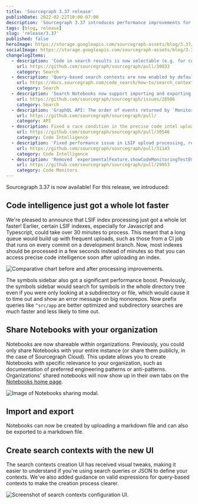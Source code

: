 ```yaml
---
title: 'Sourcegraph 3.37 release'
publishDate: 2022-02-22T10:00-07:00
description: 'Sourcegraph 3.37 introduces performance improvements for Code Intelligence, sharing for Notebooks, and a new UI for creating search contexts.'
tags: [blog, release]
slug: 'release/3.37'
published: false
heroImage: https://storage.googleapis.com/sourcegraph-assets/blog/3.37/sourcegraph-3-37-release.png
socialImage: https://storage.googleapis.com/sourcegraph-assets/blog/3.37/sourcegraph-3-37-release.png
changelogItems:
  - description: 'Code in search results is now selectable (e.g. for copying). Just clicking on the code continues to open the corresponding file as it did before.'
    url: https://github.com/sourcegraph/sourcegraph/pull/30033
    category: Search
  - description: 'Query-based search contexts are now enabled by default as a beta feature, making it easier to scope queries for monorepos or large codebases.'
    url: https://docs.sourcegraph.com/code_search/how-to/search_contexts#beta-query-based-search-contexts
    category: Search
  - description: 'Search Notebooks now support importing and exporting Markdown-formatted files.'
    url: https://github.com/sourcegraph/sourcegraph/issues/28586
    category: Search
  - description: 'GraphQL API: The order of events returned by `MonitorTriggerEventConnection` has been reversed so newer events are returned first. The `after` parameter has been modified accordingly to return events older the one specified, to allow for pagination. TODO'
    url: https://github.com/sourcegraph/sourcegraph/pull/
    category: API
  - description: Fixed a race condition in the precise code intel upload expiry process that prematurely expired new uploads.
    url: https://github.com/sourcegraph/sourcegraph/pull/30546
    category: Code Intelligence
  - description: 'Fixed performance issue in LSIF upload processing, reducing the latency between uploading an LSIF index and accessing precise code intel in the UI.'
    url: https://github.com/sourcegraph/sourcegraph/pull/31143
    category: Code Intelligence
  - description: 'Removed `experimentalFeature.showCodeMonitoringTestEmailButton`. Test emails can still be sent by editing the code monitor and expanding the "Send email notification" section.'
    url: https://github.com/sourcegraph/sourcegraph/pull/29953
    category: Code Monitors
---
```


Sourcegraph 3.37 is now available! For this release, we introduced:

## Code intelligence just got a whole lot faster

We're pleased to announce that LSIF index processing just got a whole lot faster! Earlier, certain LSIF indexes, especially for Javascript and Typescript, could take over 30 minutes to process. This meant that a long queue would build up with frequent uploads, such as those from a CI job that runs on every commit on a development branch. Now, most indexes should be processed in a few seconds instead of minutes so that you can access precise code intelligence soon after uploading an index.

<img class="blog-image" title="LSIF upload speedup" alt="Comparative chart before and after processing improvements." src="https://storage.googleapis.com/sourcegraph-assets/blog/3.37/lsif-upload-speedup.png">

The symbols sidebar also got a significant performance boost. Previously, the symbols sidebar would search for symbols in the whole directory tree even if you were only looking at a subdirectory or file, which would cause it to time out and show an error message on big monorepos. Now prefix queries like `^src/app` are better optimized and subdirectory searches are much faster and less likely to time out.

## Share Notebooks with your organization

Notebooks are now shareable within organizations. Previously, you could only share Notebooks with your entire instance (or share them publicly, in the case of Sourcegraph Cloud). This update allows you to create Notebooks with specific relevance to your organization, such as documentation of preferred engineering patterns or anti-patterns. Organizations' shared notebooks will now show up in their own tabs on the [Notebooks home page](https://sourcegraph.com/notebooks).

<img class="blog-image" title="Notebooks sharing" alt="Image of Notebooks sharing modal." src="https://storage.googleapis.com/sourcegraph-assets/docs/images/notebooks/notebook_sharing.png">

## Import and export

Notebooks can now be created by uploading a markdown file and can also be exported to a markdown file.

## Create search contexts with the new UI

The search contexts creation UI has received visual tweaks, making it easier to understand if you're using search queries or JSON to define your contexts. We've also added guidance on valid expressions for query-based contexts to make the creation process clearer.

<img class="blog-image" title="Search contexts type selection" alt="Screenshot of search contexts configuration UI." src="https://storage.googleapis.com/sourcegraph-assets/docs/images/search_contexts/select_context_type.png">
